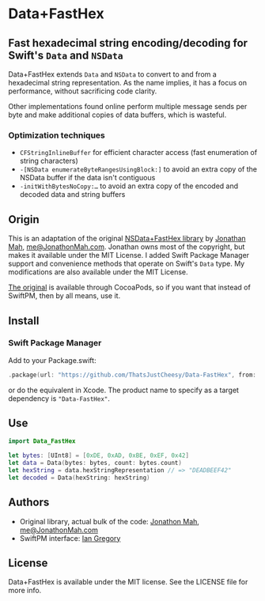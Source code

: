 # Data+FastHex
## Fast hexadecimal string encoding/decoding for Swift's `Data` and `NSData`

Data+FastHex extends `Data` and `NSData` to convert to and from a hexadecimal
string representation. As the name implies, it has a focus on performance,
without sacrificing code clarity.

Other implementations found online perform multiple message sends per byte and
make additional copies of data buffers, which is wasteful.

### Optimization techniques

* `CFStringInlineBuffer` for efficient character access (fast enumeration of
  string characters)
* `-[NSData enumerateByteRangesUsingBlock:]` to avoid an extra copy of the
  NSData buffer if the data isn't contiguous
* `-initWithBytesNoCopy:…` to avoid an extra copy of the encoded and decoded
  data and string buffers

## Origin

This is an adaptation of the original [NSData+FastHex library](https://github.com/jmah/NSData-FastHex) by [Jonathan Mah](https://github.com/jmah), me@JonathonMah.com. Jonathan owns most of the copyright, but makes it available under the MIT License. I added Swift Package Manager support and convenience methods that operate on Swift's `Data` type. My modifications are also available under the MIT License.

[The original](https://github.com/jmah/NSData-FastHex) is available through CocoaPods, so if you want that instead of SwiftPM, then by all means, use it.

## Install

### Swift Package Manager

Add to your Package.swift:

```swift
.package(url: "https://github.com/ThatsJustCheesy/Data-FastHex", from: "2.0.0")
```

or do the equivalent in Xcode. The product name to specify as a target dependency is `"Data-FastHex"`.

## Use

```swift
import Data_FastHex

let bytes: [UInt8] = [0xDE, 0xAD, 0xBE, 0xEF, 0x42]
let data = Data(bytes: bytes, count: bytes.count)
let hexString = data.hexStringRepresentation // => "DEADBEEF42"
let decoded = Data(hexString: hexString)
```

## Authors

- Original library, actual bulk of the code: [Jonathon Mah](https://github.com/jmah), me@JonathonMah.com
- SwiftPM interface: [Ian Gregory](https://github.com/ThatsJustCheesy)

## License

Data+FastHex is available under the MIT license. See the LICENSE file for more info.
